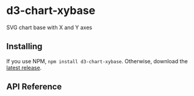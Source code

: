 # d3-chart-xybase

SVG chart base with X and Y axes

## Installing

If you use NPM, `npm install d3-chart-xybase`. Otherwise, download the [latest release](https://github.com/bobmonteverde/d3-chart-xybase/releases/latest).

## API Reference

